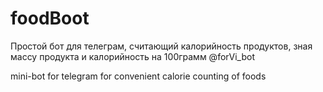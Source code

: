 # foodBoot
Простой бот для телеграм, считающий калорийность продуктов, зная массу продукта и калорийность на 100грамм
@forVi_bot

mini-bot for telegram for convenient calorie counting of foods
